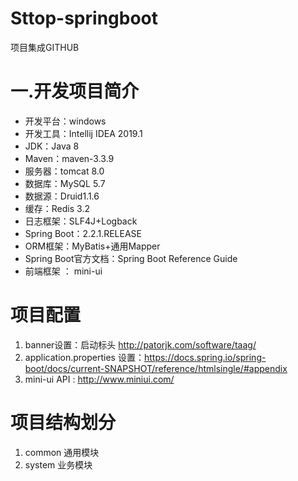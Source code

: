 # Sttop-springboot
项目集成GITHUB

# 一.开发项目简介
  - 开发平台：windows
  - 开发工具：Intellij IDEA 2019.1
  - JDK：Java 8
  - Maven：maven-3.3.9
  - 服务器：tomcat 8.0
  - 数据库：MySQL 5.7
  - 数据源：Druid1.1.6
  - 缓存：Redis 3.2
  - 日志框架：SLF4J+Logback
  - Spring Boot：2.2.1.RELEASE
  - ORM框架：MyBatis+通用Mapper
  - Spring Boot官方文档：Spring Boot Reference Guide
  - 前端框架 ： mini-ui
  
# 项目配置
  1. banner设置：启动标头 http://patorjk.com/software/taag/
  2. application.properties 设置：https://docs.spring.io/spring-boot/docs/current-SNAPSHOT/reference/htmlsingle/#appendix
  3. mini-ui API : http://www.miniui.com/
# 项目结构划分
  1. common 通用模块   
  2. system 业务模块
  
